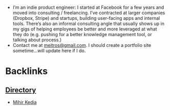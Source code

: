 - I’m an indie product engineer: I started at Facebook for a few years and moved into consulting / freelancing. I’ve contracted at larger companies (Dropbox, Stripe) and startups, building user-facing apps and internal tools. There’s also an informal consulting angle that usually shows up in my gigs of helping employees be better and more leveraged at what they do (e.g. pushing for a better knowledge management tool, or talking about process.)
- Contact me at meitros@gmail.com. I should create a portfolio site sometime...will update here if I do.

# Backlinks
## [Directory](<Directory.md>)
- [Mihir Kedia](<Mihir Kedia.md>)

